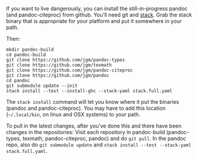 If you want to live dangerously, you can install the still-in-progress pandoc (and pandoc-citeproc) from github.  You'll need git and [stack](https://github.com/commercialhaskell/stack/releases).  Grab the stack binary that is appropriate for your platform and put it somewhere in your path.

Then:

    mkdir pandoc-build
    cd pandoc-build
    git clone https://github.com/jgm/pandoc-types
    git clone https://github.com/jgm/texmath
    git clone https://github.com/jgm/pandoc-citeproc
    git clone https://github.com/jgm/pandoc
    cd pandoc
    git submodule update --init
    stack install --test --install-ghc --stack-yaml stack.full.yaml

The `stack install` command will let you know where it put the binaries (pandoc and pandoc-citeproc).  You may have to add this location (`~/.local/bin`, on linux and OSX systems) to your path.

To pull in the latest changes, after you've done this and there have been changes in the repositories:  Visit each repository in pandoc-build (pandoc-types, texmath, pandoc-citeproc, pandoc) and do `git pull`.  In the pandoc repo, also do `git submodule update` and `stack install --test --stack-yaml stack.full.yaml`.
